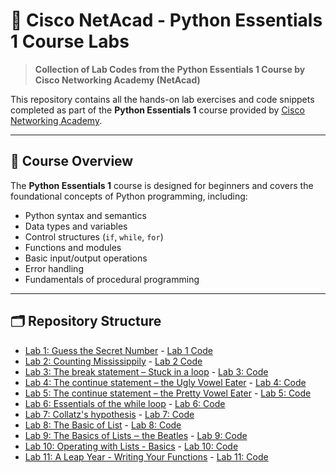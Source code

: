 # 🐍 Cisco NetAcad - Python Essentials 1 Course Labs

> **Collection of Lab Codes from the Python Essentials 1 Course by Cisco Networking Academy (NetAcad)**

This repository contains all the hands-on lab exercises and code snippets completed as part of the **Python Essentials 1** course provided by [Cisco Networking Academy](https://www.netacad.com/).

---

## 📘 Course Overview

The **Python Essentials 1** course is designed for beginners and covers the foundational concepts of Python programming, including:

- Python syntax and semantics
- Data types and variables
- Control structures (`if`, `while`, `for`)
- Functions and modules
- Basic input/output operations
- Error handling
- Fundamentals of procedural programming

---

## 🗂️ Repository Structure

- [Lab 1: Guess the Secret Number](lab01_secretNumberInstruction.txt) - [Lab 1 Code](lab01_secretNumber.py)
- [Lab 2: Counting Mississippily](lab01_secretNumberInstruction.txt) - [Lab 2 Code](lab02_count.py)
- [Lab 3: The break statement – Stuck in a loop](Lab03_breakInstruction.txt) - [Lab 3: Code](Lab03_break.py)
- [Lab 4: The continue statement – the Ugly Vowel Eater](Lab04_continueInstruction.txt) - [Lab 4: Code](Lab04_continue.py)
- [Lab 5: The continue statement – the Pretty Vowel Eater](Lab05_continue2Instruction.txt) - [Lab 5: Code](Lab05_continue2.py)
- [Lab 6: Essentials of the while loop](Lab06_whileLoopInstruction.txt) - [Lab 6: Code](Lab06_whileLoop.py)
- [Lab 7: Collatz's hypothesis](Lab07_collatzHypothesis.txt) - [Lab 7: Code](Lab07_collatzHypothesis.py)
- [Lab 8: The Basic of List](Lab08_TheBasicsOfList.txt) - [Lab 8: Code](Lab08_TheBasicsOfList.py)
- [Lab 9: The Basics of Lists ‒ the Beatles](Lab09_TheBasicsOfListTheBeatles.txt) - [Lab 9: Code](Lab09_TheBasicsOfListTheBeatles.py)
- [Lab 10: Operating with Lists - Basics](Lab10_OperatingWithLists_Basics.txt) - [Lab 10: Code](Lab10_OperatingWithLists_Basics.py)
- [Lab 11: A Leap Year - Writing Your Functions](Lab11_WritingYourOwnFunctions.txt) - [Lab 11: Code](Lab11_WritingYourOwnFunctions.py) 
